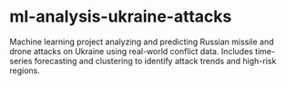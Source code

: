 # ml-analysis-ukraine-attacks
Machine learning project analyzing and predicting Russian missile and drone attacks on Ukraine using real-world conflict data. Includes time-series forecasting and clustering to identify attack trends and high-risk regions.
